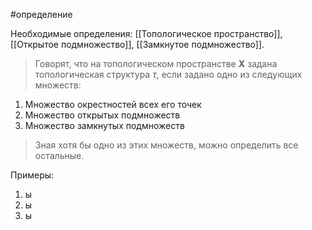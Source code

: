 #определение

Необходимые определения: [[Топологическое пространство]], [[Открытое подмножество]], [[Замкнутое подмножество]].

>Говорят, что на топологическом пространстве **X** задана топологическая структура $\tau$, если задано одно из следующих множеств:
1) Множество окрестностей всех его точек
2) Множество открытых подмножеств
3) Множество замкнутых подмножеств
>Зная хотя бы одно из этих множеств, можно определить все остальные.

Примеры:
1) ы
2) ы
3) ы